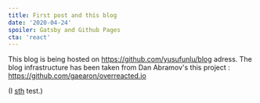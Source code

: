 ```yaml
---
title: First post and this blog
date: '2020-04-24'
spoiler: Gatsby and Github Pages
cta: 'react'
---
```


This blog is being hosted on https://github.com/yusufunlu/blog adress. The blog infrastructure has been taken from Dan Abramov's this project : https://github.com/gaearon/overreacted.io  


 (I [sth](/test/) test.)